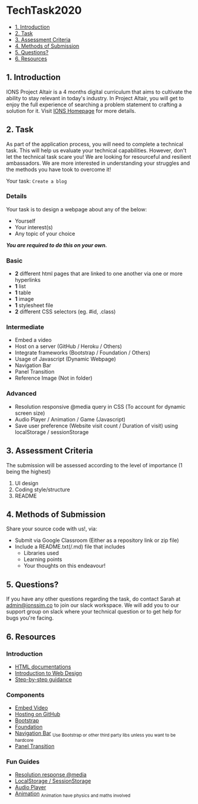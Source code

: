 # TechTask2020

* [1. Introduction](#1-introduction)
* [2. Task](#2-task)
* [3. Assessment Criteria](#3-assessment-criteria)
* [4. Methods of Submission](#4-methods-of-submission)
* [5. Questions?](#5-questions)
* [6. Resources](#6-resources)


## 1. Introduction
IONS Project Altair is a 4 months digital curriculum that aims to cultivate the ability to stay relevant in today's industry. In Project Altair, you will get to enjoy the full experience of searching a problem statement to crafting a solution for it.
Visit [IONS Homepage](https://ionssim.co) for more details.

## 2. Task
As part of the application process, you will need to complete a technical task. This will help us evaluate your technical capabilities. However, don't let the technical task scare you! We are looking for resourceful and resilient ambassadors. We are more interested in understanding your struggles and the methods you have took to overcome it!

Your task: `Create a blog`
 
### Details
Your task is to design a webpage about any of the below:
* Yourself
* Your interest(s)
* Any topic of your choice

***You are required to do this on your own.***

### Basic
* **2** different html pages that are linked to one another via one or more hyperlinks
* **1** list
* **1** table
* **1** image
* **1** stylesheet file
* **2** different CSS selectors (eg. #id, .class)

### Intermediate
* Embed a video
* Host on a server (GitHub / Heroku / Others)
* Integrate frameworks (Bootstrap / Foundation / Others)
* Usage of Javascript (Dynamic Webpage)
* Navigation Bar
* Panel Transition
* Reference Image (Not in folder)

### Advanced
* Resolution responsive @media query in CSS (To account for dynamic screen size)
* Audio Player / Animation / Game (Javascript)
* Save user preference (Website visit count / Duration of visit) using localStorage / sessionStorage

## 3. Assessment Criteria
The submission will be assessed according to the level of importance (1 being the highest)

1. UI design
2. Coding style/structure
3. README


## 4. Methods of Submission
Share your source code with us!, via:
* Submit via Google Classroom (Either as a repository link or zip file)
* Include a README.txt(/.md) file that includes
  - Libraries used
  - Learning points
  - Your thoughts on this endeavour!

## 5. Questions?
If you have any other questions regarding the task, do contact Sarah at [admin@ionssim.co](mailto:admin@ionssim.co) to join our slack workspace. We will add you to our support group on slack where your technical question or to get help for bugs you're facing. 

## 6. Resources
### Introduction
* [HTML documentations](https://developer.mozilla.org/en-US/docs/Web/HTML)
* [Introduction to Web Design](https://blog.hubspot.com/marketing/web-design-html-css-javascript)
* [Step-by-step guidance](https://www.freecodecamp.org/learn/responsive-web-design/basic-html-and-html5/)

### Components
* [Embed Video](https://animoto.com/blog/video-marketing/embed-video-on-website)
* [Hosting on GitHub](http://jmcglone.com/guides/github-pages/)
* [Bootstrap](https://getbootstrap.com/)
* [Foundation](https://get.foundation/index.html)
* [Navigation Bar](https://codetheweb.blog/style-a-navigation-bar-css/)
<sub>Use Bootstrap or other third party libs unless you want to be hardcore</sub>
* [Panel Transition](https://codetheweb.blog/steps-to-creating-a-website/)

### Fun Guides
* [Resolution response @media](https://developer.mozilla.org/en-US/docs/Learn/CSS/CSS_layout/Media_queries)
* [LocalStorage / SessionStorage](https://javascript.info/localstorage)
* [Audio Player](https://developer.mozilla.org/en-US/docs/Web/Guide/Audio_and_video_delivery/Cross-browser_audio_basics)
* [Animation](https://javascript.info/js-animation)
<sub>Animation have physics and maths involved</sub>

